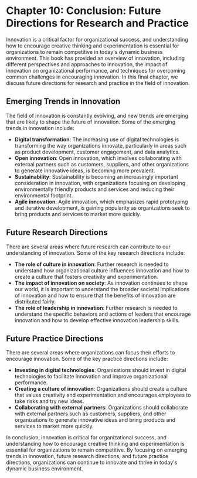 Chapter 10: Conclusion: Future Directions for Research and Practice
===================================================================

Innovation is a critical factor for organizational success, and understanding how to encourage creative thinking and experimentation is essential for organizations to remain competitive in today's dynamic business environment. This book has provided an overview of innovation, including different perspectives and approaches to innovation, the impact of innovation on organizational performance, and techniques for overcoming common challenges in encouraging innovation. In this final chapter, we discuss future directions for research and practice in the field of innovation.

Emerging Trends in Innovation
-----------------------------

The field of innovation is constantly evolving, and new trends are emerging that are likely to shape the future of innovation. Some of the emerging trends in innovation include:

* **Digital transformation**: The increasing use of digital technologies is transforming the way organizations innovate, particularly in areas such as product development, customer engagement, and data analytics.
* **Open innovation**: Open innovation, which involves collaborating with external partners such as customers, suppliers, and other organizations to generate innovative ideas, is becoming more prevalent.
* **Sustainability**: Sustainability is becoming an increasingly important consideration in innovation, with organizations focusing on developing environmentally friendly products and services and reducing their environmental footprint.
* **Agile innovation**: Agile innovation, which emphasizes rapid prototyping and iterative development, is gaining popularity as organizations seek to bring products and services to market more quickly.

Future Research Directions
--------------------------

There are several areas where future research can contribute to our understanding of innovation. Some of the key research directions include:

* **The role of culture in innovation**: Further research is needed to understand how organizational culture influences innovation and how to create a culture that fosters creativity and experimentation.
* **The impact of innovation on society**: As innovation continues to shape our world, it is important to understand the broader societal implications of innovation and how to ensure that the benefits of innovation are distributed fairly.
* **The role of leadership in innovation**: Further research is needed to understand the specific behaviors and actions of leaders that encourage innovation and how to develop effective innovation leadership skills.

Future Practice Directions
--------------------------

There are several areas where organizations can focus their efforts to encourage innovation. Some of the key practice directions include:

* **Investing in digital technologies**: Organizations should invest in digital technologies to facilitate innovation and improve organizational performance.
* **Creating a culture of innovation**: Organizations should create a culture that values creativity and experimentation and encourages employees to take risks and try new ideas.
* **Collaborating with external partners**: Organizations should collaborate with external partners such as customers, suppliers, and other organizations to generate innovative ideas and bring products and services to market more quickly.

In conclusion, innovation is critical for organizational success, and understanding how to encourage creative thinking and experimentation is essential for organizations to remain competitive. By focusing on emerging trends in innovation, future research directions, and future practice directions, organizations can continue to innovate and thrive in today's dynamic business environment.
